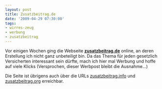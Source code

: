 ```yaml
---
layout: post
title: Zusatzbeitrag.de
date: '2009-04-29 07:30:00'
tags:
- wirres-zeug
- werbung
- zusatzbeitrag
---
```


Vor einigen Wochen ging die Webseite <strong><a href="http://www.zusatzbeitrag.de">zusatzbeitrag.de</a></strong> online, an deren Erstellung ich nicht ganz unbeteiligt bin. Da das Thema für jeden gesetzlich Versicherten interessant sein dürfte, mach ich hier mal Werbung und hoffe auf viele Klicks (Versprochen, dieser Werbpost bleibt die Ausnahme&#8230;)

Die Seite ist übrigens auch über die URLs <a href="http://www.zusatzbeitrag.info">zusatzbeitrag.info</a> und <a href="http://www.zusatzbeitrag.org">zusatzbeitrag.org</a> erreichbar.